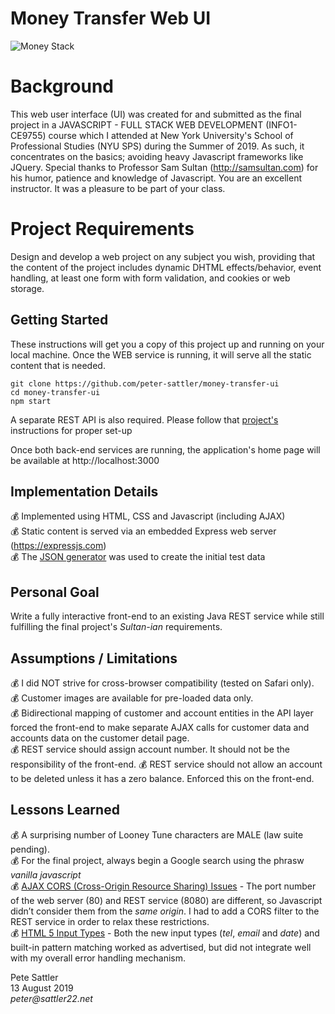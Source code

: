 # Money Transfer Web UI
![Money Stack](https://github.com/peter-sattler/money-transfer-api/blob/master/img/money-stack.gif)

# Background

This web user interface (UI) was created for and submitted as the final project in a JAVASCRIPT - FULL STACK WEB DEVELOPMENT (INFO1-CE9755) course which I attended at New York University's School of Professional Studies (NYU SPS) during the Summer of 2019. As such, it concentrates on the basics; avoiding heavy Javascript frameworks like JQuery. Special thanks to Professor Sam Sultan (http://samsultan.com) for his humor, patience and knowledge of Javascript. You are an excellent instructor. It was a pleasure to be part of your class.

# Project Requirements

Design and develop a web project on any subject you wish, providing that the content of the project includes dynamic DHTML effects/behavior, event handling, at least one form with form validation, and cookies or web storage. 

## Getting Started

These instructions will get you a copy of this project up and running on your local machine. Once the WEB service is running, it will serve all the static content that is needed.

```text
git clone https://github.com/peter-sattler/money-transfer-ui
cd money-transfer-ui
npm start
```

A separate REST API is also required.  Please follow that [project's](https://github.com/peter-sattler/money-transfer-api/blob/master/README.md) instructions for proper set-up

Once both back-end services are running, the application's home page will be available at http://localhost:3000 

## Implementation Details

:moneybag: Implemented using HTML, CSS and Javascript (including AJAX)  
:moneybag: Static content is served via an embedded Express web server (https://expressjs.com)  
:moneybag: The [JSON generator](https://next.json-generator.com) was used to create the initial test data  

## Personal Goal 

Write a fully interactive front-end to an existing Java REST service while still fulfilling the final project's _Sultan-ian_ requirements.

## Assumptions / Limitations 

:moneybag: I did NOT strive for cross-browser compatibility (tested on Safari only).  
:moneybag: Customer images are available for pre-loaded data only.  
:moneybag: Bidirectional mapping of customer and account entities in the API layer forced the front-end to make separate AJAX calls for customer data and accounts data on the customer detail page.   
:moneybag: REST service should assign account number. It should not be the responsibility of the front-end. 
:moneybag: REST service should not allow an account to be deleted unless it has a zero balance. Enforced this on the front-end.  
    
## Lessons Learned

:moneybag: A surprising number of Looney Tune characters are MALE (law suite pending).    
:moneybag: For the final project, always begin a Google search using the phrasw _vanilla javascript_    
:moneybag: <ins>AJAX CORS (Cross-Origin Resource Sharing) Issues</ins> - The port number of the web server (80) and REST service (8080) are different, so Javascript didn’t consider them from the _same origin_. I had to add a CORS filter to the REST service in order to relax these restrictions.  
:moneybag: <ins>HTML 5 Input Types</ins> - Both the new input types (*tel*, *email* and *date*) and built-in pattern matching worked as advertised, but did not integrate well with my overall error handling mechanism.  

Pete Sattler  
13 August 2019  
_peter@sattler22.net_  
